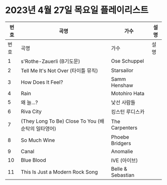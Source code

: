 # 2023년 4월 27일 목요일 플레이리스트

| 번호 | 곡명 | 가수 | 설명 |
|------|------|------|------|
| 번호 | 곡명 | 가수 | 설명 |
| 1 | s'Rothe-Zauerli (B기도문) | Ose Schuppel |  |
| 2 | Tell Me It's Not Over (타이틀 뮤직) | Starsailor |  |
| 3 | How Does It Feel? | Samm Henshaw |  |
| 4 | Rain | Motohiro Hata |  |
| 5 | 왜 늘...? | 낯선 사람들 |  |
| 6 | Riva City | 킹스턴 루디스카 |  |
| 7 | (They Long To Be) Close To You (배순탁의 일타영어) | The Carpenters |  |
| 8 | So Much Wine | Phoebe Bridgers |  |
| 9 | Canal | Anomalie |  |
| 10 | Blue Blood | IVE (아이브) |  |
| 11 | This Is Just a Modern Rock Song | Belle & Sebastian |  |
